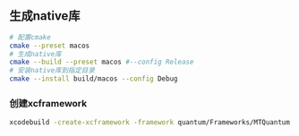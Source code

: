 ## 生成native库

```bash
# 配置cmake
cmake --preset macos
# 生成native库
cmake --build --preset macos #--config Release
# 安装native库到指定目录
cmake --install build/macos --config Debug
```

### 创建xcframework
```bash
xcodebuild -create-xcframework -framework quantum/Frameworks/MTQuantum.framework -output quantum/Frameworks/MTQuantum.xcframework
```